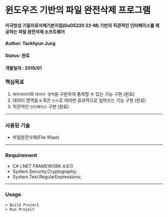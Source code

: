 # 윈도우즈 기반의 파일 완전삭제 프로그램
#### 미국방성 기밀자료삭제기본지침(DoD5220 22-M) 기반의 직관적인 인터페이스를 제공하는 파일 완전삭제 소프트웨어

#### Author: Tackhyun Jung

#### Status: 완료

#### 개발일자 : 2015/01

### 핵심목표
1) `메타데이터`와 `데이터 영역`을 구분하여 통제할 수 있는 기능 구현 (완료)
2) 데이터 영역을 `0` 혹은 `난수`로 여러번 효과적으로 덮어쓰는 기능 구현 (완료)
3) 직관적인 `인터페이스` 구현 (완료)

---

### 사용된 기술
* 파일완전삭제(File Wipe)

---

### Requirement
* C# (.NET FRAMEWORK 4.6.1)
* System.Security.Cryptography;
* System.Text.RegularExpressions;

---

### Usage

```
> Build Project
> Run Project
```
